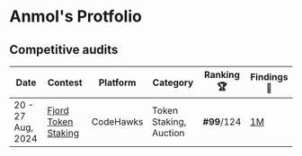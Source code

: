 # Anmol's Protfolio

## Competitive audits
| Date                  | Contest    |Platform| Category                  | Ranking 🏆   | Findings 🔎|
|-----------------------|------------|---------|------------------|-----------|----------|
| 20 - 27 Aug, 2024     | [Fjord Token Staking](https://codehawks.cyfrin.io/c/2024-08-fjord)| CodeHawks | Token Staking, Auction | **#99**/124 | [1M](contests/2024-08-fjord.md)


